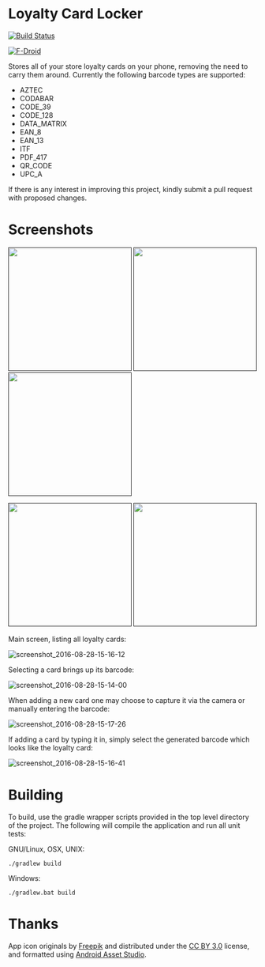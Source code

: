 # Loyalty Card Locker
[![Build Status](https://travis-ci.org/brarcher/loyalty-card-locker.svg?branch=master)](https://travis-ci.org/brarcher/loyalty-card-locker)

[![F-Droid](https://upload.wikimedia.org/wikipedia/commons/thumb/0/0d/Get_it_on_F-Droid.svg/160px-Get_it_on_F-Droid.svg.png)](https://f-droid.org/repository/browse/?fdid=protect.card_locker "Loyalty Card Locker on F-Droid")


Stores all of your store loyalty cards on your phone, removing the need to carry them around.  Currently the following barcode types are supported:

- AZTEC
- CODABAR
- CODE_39
- CODE_128
- DATA_MATRIX
- EAN_8
- EAN_13
- ITF
- PDF_417
- QR_CODE
- UPC_A

If there is any interest in improving this project, kindly submit a pull request with
proposed changes.

# Screenshots

[<img src="" width=250>]()
[<img src="" width=250>]()
[<img src="" width=250>]()

[<img src="" width=250>]()
[<img src="" width=250>]()

Main screen, listing all loyalty cards:

![screenshot_2016-08-28-15-16-12](https://cloud.githubusercontent.com/assets/5264535/18036233/32fae9a6-6d33-11e6-81e4-55ba60e83d9b.png)

Selecting a card brings up its barcode:

![screenshot_2016-08-28-15-14-00](https://cloud.githubusercontent.com/assets/5264535/18036246/7ee5c7f0-6d33-11e6-90cf-d2b3ca5a94c7.png)

When adding a new card one may choose to capture it via the camera or manually entering the barcode:

![screenshot_2016-08-28-15-17-26](https://cloud.githubusercontent.com/assets/5264535/18036258/bb19562e-6d33-11e6-856e-740e8785ad71.png)

If adding a card by typing it in, simply select the generated barcode which looks like the loyalty card:

![screenshot_2016-08-28-15-16-41](https://cloud.githubusercontent.com/assets/5264535/18036269/0202baf8-6d34-11e6-9c17-449d5b348738.png)


# Building

To build, use the gradle wrapper scripts provided in the top level directory of the project. The following will
compile the application and run all unit tests:

GNU/Linux, OSX, UNIX:
```
./gradlew build
```

Windows:
```
./gradlew.bat build
```

# Thanks

App icon originals by [Freepik](https://www.flaticon.com) and distributed under the [CC BY 3.0](http://creativecommons.org/licenses/by/3.0/) license,
and formatted using [Android Asset Studio](https://romannurik.github.io/AndroidAssetStudio/index.html).
